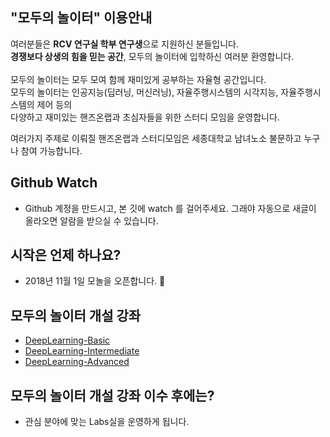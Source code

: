 

## "모두의 놀이터" 이용안내
여러분들은 **RCV 연구실 학부 연구생**으로 지원하신 분들입니다.
<br>
**경쟁보다 상생의 힘을 믿는 공간**, 모두의 놀이터에 입학하신 여러분 환영합니다.
<br><br>
모두의 놀이터는 모두 모여 함께 재미있게 공부하는 자율형 공간입니다.
<br>
모두의 놀이터는 인공지능(딥러닝, 머신러닝), 자율주행시스템의 시각지능, 자율주행시스템의 제어 등의 
<br>다양하고 재미있는 핸즈온랩과 초심자들을 위한 스터디 모임을 운영합니다.

여러가지 주제로 이뤄질 핸즈온랩과 스터디모임은 세종대학교 남녀노소 불문하고 누구나 참여 가능합니다.

## Github Watch 
- Github 계정을 만드시고, 본 깃에 watch 를 걸어주세요. 그래야 자동으로 새글이 올라오면 알람을 받으실 수 있습니다.

## 시작은 언제 하나요?
- 2018년 11월 1일 모놀을 오픈합니다. 🤗

## 모두의 놀이터 개설 강좌
- [DeepLearning-Basic](https://github.com/moduPlayGound/DeepLearning-Basic)
- [DeepLearning-Intermediate](https://github.com/moduPlayGound/DeepLearning-Intermediate)
- [DeepLearning-Advanced](https://github.com/moduPlayGound/DeepLearning-Advanced)

## 모두의 놀이터 개설 강좌 이수 후에는?
- 관심 분야에 맞는 Labs실을 운영하게 됩니다.

